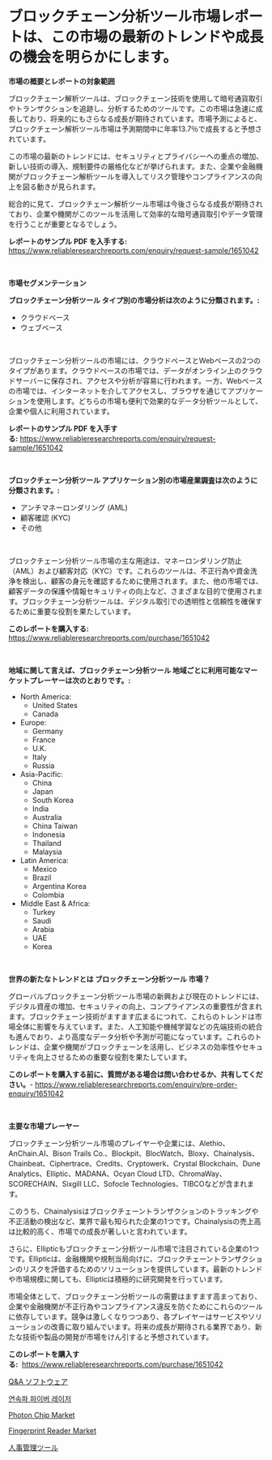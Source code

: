 <p><h1>ブロックチェーン分析ツール市場レポートは、この市場の最新のトレンドや成長の機会を明らかにします。</h1></p><p><strong>市場の概要とレポートの対象範囲</strong></p>
<p><p>ブロックチェーン解析ツールは、ブロックチェーン技術を使用して暗号通貨取引やトランザクションを追跡し、分析するためのツールです。この市場は急速に成長しており、将来的にもさらなる成長が期待されています。市場予測によると、ブロックチェーン解析ツール市場は予測期間中に年率13.7％で成長すると予想されています。</p><p>この市場の最新のトレンドには、セキュリティとプライバシーへの重点の増加、新しい技術の導入、規制要件の厳格化などが挙げられます。また、企業や金融機関がブロックチェーン解析ツールを導入してリスク管理やコンプライアンスの向上を図る動きが見られます。</p><p>総合的に見て、ブロックチェーン解析ツール市場は今後さらなる成長が期待されており、企業や機関がこのツールを活用して効率的な暗号通貨取引やデータ管理を行うことが重要となるでしょう。</p></p>
<p><strong>レポートのサンプル PDF を入手する:</strong> <a href="https://www.reliableresearchreports.com/enquiry/request-sample/1651042">https://www.reliableresearchreports.com/enquiry/request-sample/1651042</a></p>
<p>&nbsp;</p>
<p><strong>市場セグメンテーション</strong></p>
<p><strong>ブロックチェーン分析ツール タイプ別の市場分析は次のように分類されます。:</strong></p>
<p><ul><li>クラウドベース</li><li>ウェブベース</li></ul></p>
<p>&nbsp;</p>
<p><p>ブロックチェーン分析ツールの市場には、クラウドベースとWebベースの2つのタイプがあります。クラウドベースの市場では、データがオンライン上のクラウドサーバーに保存され、アクセスや分析が容易に行われます。一方、Webベースの市場では、インターネットを介してアクセスし、ブラウザを通じてアプリケーションを使用します。どちらの市場も便利で効果的なデータ分析ツールとして、企業や個人に利用されています。</p></p>
<p><strong>レポートのサンプル PDF を入手する:</strong>&nbsp;<a href="https://www.reliableresearchreports.com/enquiry/request-sample/1651042">https://www.reliableresearchreports.com/enquiry/request-sample/1651042</a></p>
<p>&nbsp;</p>
<p><strong> ブロックチェーン分析ツール アプリケーション別の市場産業調査は次のように分類されます。:</strong></p>
<p><ul><li>アンチマネーロンダリング (AML)</li><li>顧客確認 (KYC)</li><li>その他</li></ul></p>
<p>&nbsp;</p>
<p><p>ブロックチェーン分析ツール市場の主な用途は、マネーロンダリング防止（AML）および顧客対応（KYC）です。これらのツールは、不正行為や資金洗浄を検出し、顧客の身元を確認するために使用されます。また、他の市場では、顧客データの保護や情報セキュリティの向上など、さまざまな目的で使用されます。ブロックチェーン分析ツールは、デジタル取引での透明性と信頼性を確保するために重要な役割を果たしています。</p></p>
<p><strong>このレポートを購入する:</strong>&nbsp; <a href="https://www.reliableresearchreports.com/purchase/1651042">https://www.reliableresearchreports.com/purchase/1651042</a></p>
<p>&nbsp;</p>
<p><strong>地域に関して言えば、ブロックチェーン分析ツール 地域ごとに利用可能なマーケットプレーヤーは次のとおりです。:</strong></p>
<p><ul>
    <li>
        North America:
        <ul>
            <li>United States</li>
            <li>Canada</li>
        </ul>
    </li>
    <li>
        Europe:
        <ul>
            <li>Germany</li>
            <li>France</li>
            <li>U.K.</li>
            <li>Italy</li>
            <li>Russia</li>
        </ul>
    </li>
    <li>
        Asia-Pacific:
        <ul>
            <li>China</li>
            <li>Japan</li>
            <li>South Korea</li>
            <li>India</li>
            <li>Australia</li>
            <li>China Taiwan</li>
            <li>Indonesia</li>
            <li>Thailand</li>
            <li>Malaysia</li>
        </ul>
    </li>
    <li>
        Latin America:
        <ul>
            <li>Mexico</li>
            <li>Brazil</li>
            <li>Argentina Korea</li>
            <li>Colombia</li>
        </ul>
    </li>
    <li>
        Middle East & Africa:
        <ul>
            <li>Turkey</li>
            <li>Saudi</li>
            <li>Arabia</li>
            <li>UAE</li>
            <li>Korea</li>
        </ul>
    </li>
    </ul></p>
<p>&nbsp;</p>
<p><strong>世界の新たなトレンドとは ブロックチェーン分析ツール 市場？</strong></p>
<p><p>グローバルブロックチェーン分析ツール市場の新興および現在のトレンドには、デジタル資産の増加、セキュリティの向上、コンプライアンスの重要性が含まれます。ブロックチェーン技術がますます広まるにつれて、これらのトレンドは市場全体に影響を与えています。また、人工知能や機械学習などの先端技術の統合も進んでおり、より高度なデータ分析や予測が可能になっています。これらのトレンドは、企業や機関がブロックチェーンを活用し、ビジネスの効率性やセキュリティを向上させるための重要な役割を果たしています。</p></p>
<p><strong>このレポートを購入する前に、質問がある場合は問い合わせるか、共有してください。</strong>- <a href="https://www.reliableresearchreports.com/enquiry/pre-order-enquiry/1651042">https://www.reliableresearchreports.com/enquiry/pre-order-enquiry/1651042</a></p>
<p>&nbsp;</p>
<p><strong>主要な市場プレーヤー</strong></p>
<p><p>ブロックチェーン分析ツール市場のプレイヤーや企業には、Alethio、AnChain.AI、Bison Trails Co.、Blockpit、BlocWatch、Bloxy、Chainalysis、Chainbeat、Ciphertrace、Credits、Cryptowerk、Crystal Blockchain、Dune Analytics、Elliptic、MADANA、Ocyan Cloud LTD、ChromaWay、SCORECHAIN、Sixgill LLC、Sofocle Technologies、TIBCOなどが含まれます。</p><p>このうち、Chainalysisはブロックチェーントランザクションのトラッキングや不正活動の検出など、業界で最も知られた企業の1つです。Chainalysisの売上高は比較的高く、市場での成長が著しいと言われています。</p><p>さらに、Ellipticもブロックチェーン分析ツール市場で注目されている企業の1つです。Ellipticは、金融機関や規制当局向けに、ブロックチェーントランザクションのリスクを評価するためのソリューションを提供しています。最新のトレンドや市場規模に関しても、Ellipticは積極的に研究開発を行っています。</p><p>市場全体として、ブロックチェーン分析ツールの需要はますます高まっており、企業や金融機関が不正行為やコンプライアンス違反を防ぐためにこれらのツールに依存しています。競争は激しくなりつつあり、各プレイヤーはサービスやソリューションの改善に取り組んでいます。将来の成長が期待される業界であり、新たな技術や製品の開発が市場をけん引すると予想されています。</p></p>
<p><strong>このレポートを購入する:</strong>&nbsp;&nbsp;<a href="https://www.reliableresearchreports.com/purchase/1651042">https://www.reliableresearchreports.com/purchase/1651042</a></p>
<p><p><a href="https://github.com/laurenreichert/Market-Research-Report-List-1/blob/main/648457910264.md">Q&A ソフトウェア</a></p><p><a href="https://medium.com/@ukaszduda1/%EC%97%B0%EC%86%8D%ED%8C%8C%EC%9D%B4%EB%B2%84%EB%A0%88%EC%9D%B4%EC%A0%80-%EC%8B%9C%EC%9E%A5-%EB%B6%84%EC%84%9D-%EA%B8%80%EB%A1%9C%EB%B2%8C-%EC%82%B0%EC%97%85-%EC%A0%84%EB%A7%9D%EA%B3%BC-%EC%98%88%EC%B8%A1-2024%EB%85%84%EB%B6%80%ED%84%B0-2031%EB%85%84%EA%B9%8C%EC%A7%80-c81360f210ce">연속파 파이버 레이저</a></p><p><a href="https://github.com/angelajermaine/Market-Research-Report-List-2/blob/main/photon-chip-market.md">Photon Chip Market</a></p><p><a href="https://github.com/provorikovar/Market-Research-Report-List-3/blob/main/fingerprint-reader-market.md">Fingerprint Reader Market</a></p><p><a href="https://github.com/RodHoppe07/Market-Research-Report-List-1/blob/main/580763910265.md">人事管理ツール</a></p></p>